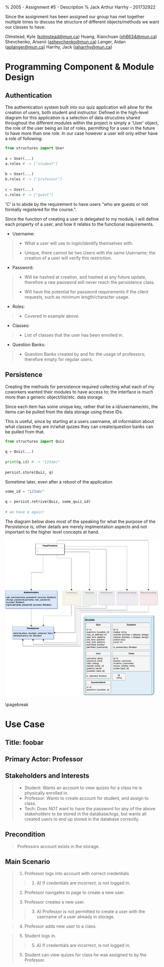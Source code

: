 % 2005 - Assignment #5 - Description
% Jack Arthur Harrhy - 201732922

Since the assignment has been assigned our group has met together multiple times to discuss the structure of different objects/methods we want our classes to have.

Olmstead, Kyle (kolmstead@mun.ca)
Huang, Xiaochuan (xh6634@mun.ca)
Shevchenko, Arsenii (ashevchenko@mun.ca)
Langer, Aidan (aplanger@mun.ca)
Harrhy, Jack (jaharrhy@mun.ca)

# Programming Component & Module Design

## Authentication

The authentication system built into our quiz application will allow for the creation of users, both student and instructor.  Defined in the high-level diagram for this application is a selection of data strucutres shared throughout the different modules within the project is simply a 'User' object, the role of the user being an list of roles, permitting for a user in the future to have more than one role.  In our case however a user will only either have a role of following:

```python
from structures import User

a = User(...)
a.roles # -> ["student"]

b = User(...)
b.roles # -> ["professor"]

c = User(...)
c.roles # -> ["guest"]
```

'C' is to abide by the requirement to have users "who are guests or not formally registered for the course.".

Since the function of creating a user is delegated to my module, I will define each property of a user, and how it relates to the functional requirements.

+ Username:

> + What a user will use to login/identify themselves with.
>
> + Unique, there cannot be two Users with the same Username; the creation of a user will verify this restriction.

+ Password:

> + Will be hashed at creation, and hashed at any future update, therefore a raw password will never reach the persistence class.
>
> + Will have the potential for password requirements if the client requests, such as minimum length/character usage.

+ Roles:

> + Covered in example above.

+ Classes:

> + List of classes that the user has been enrolled in.

+ Question Banks:

> + Question Banks created by and for the usage of professors; therefore empty for regular users.

## Persistence

Creating the methods for persistence required collecting what each of my coworkers wanted their modules to have access to; the interface is much more than a generic object/list/etc. data storage.

Since each item has some unique key, rather that be a id/username/etc, the items can be pulled from the data storage using these IDs.

This is useful, since by starting at a users username, all information about what classes they are in/what quizes they can create/question banks can be pulled from that.

```python
from structures import Quiz

q = Quiz(...)

print(q.id) # -> "123abc"

persist.store(Quiz, q)
```

Sometime later, even after a reboot of the application

```python
some_id = "123abc"

q = persist.retrive(Quiz, some_quiz_id)

# we have q again!
```

The diagram below does most of the speaking for what the purpose of the Persistence is; other details are merely implmentation aspects and not important to the higher level concepts at hand.

![](diag.png)

\pagebreak

# Use Case

## Title: foobar

## Primary Actor: Professor

## Stakeholders and Interests

> + Student: Wants an account to view quizes for a class he is physically enrolled in.
> + Professor: Wants to create account for student, and assign to class.
> + Tech: Does _NOT_ want to have the password for any of the above stakeholders to be stored in the database/logs, but wants all created users to end up stored in the database correctly.

## Precondition

> Professors account exists in the storage.

## Main Scenario

> 1. Professor logs into account with correct credentials
>
> > 1. A) If credentials are incorrect, is not logged in.
>
> 2. Professor navigates to page to create a new user.
>
> 3. Professor creates a new user.
>
> > 3. A) Professor is not permitted to create a user with the username of a user already in storage.

> 4. Professor adds new user to a class.

> 5. Student logs in.
>
> > 5. A) If credentials are incorrect, is not logged in.
>
> 5. Student can view quizes for class he was assigned to by the Professor.
